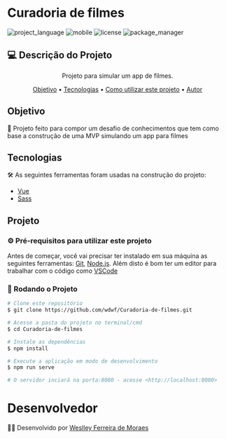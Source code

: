 # Curadoria de filmes
![project_language](https://img.shields.io/badge/language-javascript-f7d84a)
![mobile](https://img.shields.io/badge/mobile-vue-1aa336)
![license](https://img.shields.io/badge/license-MIT-green)
![package_manager](https://img.shields.io/badge/package%20manager-npm-informational)

## 💻 Descrição do Projeto
<p align="center">Projeto para simular um app de filmes.</p>

<p align="center">
 <a href="#objetivo">Objetivo</a> •
 <a href="#tecnologias">Tecnologias</a> • 
 <a href="#projeto">Como utilizar este projeto</a> • 
 <a href="#desenvolvedor">Autor</a>
</p>

## Objetivo
<p> 🚀 Projeto feito para compor um desafio de conhecimentos que tem como base a construção de uma MVP simulando um app para filmes</p>

## Tecnologias

🛠 As seguintes ferramentas foram usadas na construção do projeto:

- [Vue](https://vuejs.org/)
- [Sass](https://sass-lang.com/documentation/syntax)

## Projeto

### ⚙️ Pré-requisitos para utilizar este projeto

Antes de começar, você vai precisar ter instalado em sua máquina as seguintes ferramentas:
[Git](https://git-scm.com), [Node.js](https://nodejs.org/en/). 
Além disto é bom ter um editor para trabalhar com o código como [VSCode](https://code.visualstudio.com/)

### 🎲 Rodando o Projeto

```bash
# Clone este repositório
$ git clone https://github.com/wdwf/Curadoria-de-filmes.git

# Acesse a pasta do projeto no terminal/cmd
$ cd Curadoria-de-filmes

# Instale as dependências
$ npm install

# Execute a aplicação em modo de desenvolvimento
$ npm run serve

# O servidor inciará na porta:8080 - acesse <http://localhost:8080>
```

# Desenvolvedor
<p> 👨‍💻 Desenvolvido por <a href="https://www.linkedin.com/in/weslley-ferreira-61a75a188/">Weslley Ferreira de Moraes</a></p>

